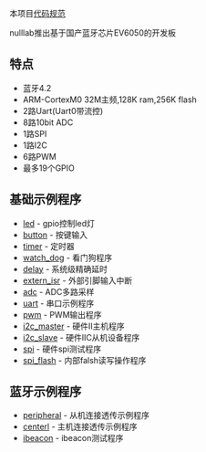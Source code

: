 本项目[代码规范](https://github.com/nulllaborg/c-code-style/blob/master/README_zh.md)

nulllab推出基于国产蓝牙芯片EV6050的开发板
## 特点
- 蓝牙4.2
- ARM-CortexM0 32M主频,128K ram,256K flash
- 2路Uart(Uart0带流控)
- 8路10bit ADC
- 1路SPI
- 1路I2C
- 6路PWM
- 最多19个GPIO

## 基础示例程序

- [led]() - gpio控制led灯
- [button]() - 按键输入
- [timer]() - 定时器
- [watch_dog]() - 看门狗程序
- [delay]() - 系统级精确延时
- [extern_isr]() - 外部引脚输入中断
- [adc]() - ADC多路采样
- [uart]() - 串口示例程序
- [pwm]() - PWM输出程序
- [i2c_master]() - 硬件II主机程序
- [i2c_slave]() - 硬件IIC从机设备程序
- [spi]() - 硬件spi测试程序
- [spi_flash]() - 内部falsh读写操作程序

## 蓝牙示例程序
- [peripheral]() - 从机连接透传示例程序
- [centerl]() - 主机连接透传示例程序
- [ibeacon]() - ibeacon测试程序
